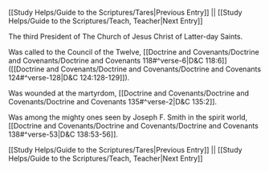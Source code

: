 [[Study Helps/Guide to the Scriptures/Tares|Previous Entry]]  ||  [[Study Helps/Guide to the Scriptures/Teach, Teacher|Next Entry]]

 The third President of The Church of Jesus Christ of Latter-day Saints.

 Was called to the Council of the Twelve, [[Doctrine and Covenants/Doctrine and Covenants/Doctrine and Covenants 118#^verse-6|D&C 118:6]] ([[Doctrine and Covenants/Doctrine and Covenants/Doctrine and Covenants 124#^verse-128|D&C 124:128-129]]).

 Was wounded at the martyrdom, [[Doctrine and Covenants/Doctrine and Covenants/Doctrine and Covenants 135#^verse-2|D&C 135:2]].

 Was among the mighty ones seen by Joseph F. Smith in the spirit world, [[Doctrine and Covenants/Doctrine and Covenants/Doctrine and Covenants 138#^verse-53|D&C 138:53-56]].

[[Study Helps/Guide to the Scriptures/Tares|Previous Entry]]  ||  [[Study Helps/Guide to the Scriptures/Teach, Teacher|Next Entry]]